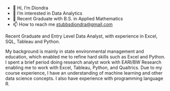 - 👋 Hi, I’m Diondra
- 👀 I’m interested in Data Analytics
- 🌱 Recent Graduate with B.S. in Applied Mathematics
- 📫 How to reach me stubbsdiondra@gmail.com

<!---
stubbsdiondra/stubbsdiondra is a ✨ special ✨ repository because its `README.md` (this file) appears on your GitHub profile.
You can click the Preview link to take a look at your changes.
--->


Recent Graduate and Entry Level Data Analyst, with experience in Excel, SQL, Tableau and Python.

My background is mainly in state environmental management and education, which enabled me to refine hard skills such as Excel and Python. I spent a brief period doing research analyst work with EARI/BW Research enabling me to work with Excel, Tableau, Python, and Qualtrics. Due to my course experience, I have an understanding of machine learning and other data science concepts. I also have experience with programming language R.
